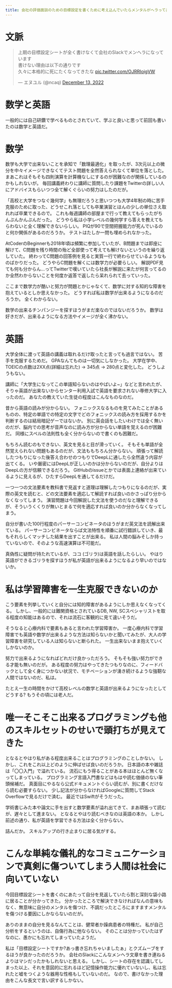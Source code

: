 ```yaml
---
title: 会社の評価面談のための目標設定を書くために考え込んでいたらメンタルがヘラって長文で自傷行為をしてしまった
---
```


# 文脈

<blockquote class="twitter-tweet"><p lang="ja" dir="ltr">上期の目標設定シートが全く書けなくて会社のSlackでメンヘラになっています<br>書けない理由は以下の通りです<br>久々に本格的に死にたくなってきたな <a href="https://t.co/OJRRIoigVW">pic.twitter.com/OJRRIoigVW</a></p>&mdash; エヌユル (@ncaq) <a href="https://twitter.com/ncaq/status/1602691565520318464?ref_src=twsrc%5Etfw">December 13, 2022</a></blockquote>

# 数学と英語

一般的には自己研鑽で学べるものとされていて、学ぶと良いと思って前回も書いたのは数学と英語だ。

# 数学

数学も大学で出来ないことを承知で「数理最適化」を取ったが、3次元以上の微分を中々イメージできなくてテスト問題を全然答えられなくて単位を落とした。
まあこれはそもそも四則演算を計算機なしにするのが困難なのが関係しているのかもしれないが。
毎回講義終わりに講師に質問したり課題をTwitterの詳しい人にアドバイスもらいつつ全て解くぐらいの努力はしたのだが。

「高校と大学をつなぐ幾何学」も無理だろうと思いつつも大学4年制の時に苦手克服のために取った、どうせこれ落としても卒業演習とほんの少しの単位さえ取れれば卒業できるので。
これも毎週講師の部屋まで行って教えてもらったがちんぷんかんぷんだった。
どうやら私は小学レベルの幾何学すら答えを教えてもらわないと全く理解できないらしい。
PIQが90で空間把握能力が死んでいるのと何か関係があるのだろうか。
テストはたしか一問も埋められなかった。

AtCoderのBeginnerも2018年頃は頻繁に参加していたが、B問題までは即座に解けて、C問題を残り時間の殆ど全部使って考えても解けないというのを繰り返していた。
終わってC問題の回答例を見ると実質一行で終わらせているようなものばかりだった。
どうやらC問題を解くには数学力が必要らしい。
解説PDF見ても何も分からん…ってTwitterで嘆いていたら社長が解説に来たが何言ってるのか全然わからないことを何度か返答で返したら呆れられて去っていった。

ここまで数学力が酷いと努力が問題とかじゃなくて、数学に対する知的な障害を抱えているとしか思えなかった。
どうすれば私は数学が出来るようになるのだろうか。
全くわからない。

数学の出来るチンパンジーを探すほうがまだ楽なのではないだろうか。
数学は好きだが、出来るようになる方法やイメージが全く沸かない。

# 英語

大学全体に渡って英語の講義は取れるだけ取ったと言っても過言ではない。
苦手を克服するためだ。
GPAなんてものは一切気にしなかった。
大学在学中、TOEICの点数は2XX点(詳細は忘れた) → 345点 → 280点と変化した。
どうしようもない。

講師に「大学生になってこの単語知らないのはやばいよ~」などと言われたが、そりゃ英語が出来ないからセンター利用入試で英語を要求されない専修大学に入ったのだ。
あなたの教えていた生徒の程度はこんなものなのだ。

昔から英語の読みが分からない。
フォニックスなるものを見てみたことがあるものの、特定の単語での特定の文字でどのフォニックスの読み方を採用するかを判断するのは結局暗記ゲーではないか。
別に英会話をしたいわけでは全く無いのだが、脳内での思考が音声なのに読み方が分からない単語を覚えるのが困難だ。
同様にスペルの法則性も全く分からないので書くのも困難だ。

もちろん読むのもできない、英文を見ると目が滑っていく。
そもそも単語が全然覚えられない問題もあるのだが、文法ももちろん分からない。
頑張って解読したつもりになった後答え合わせのつもりでDeepLに通したら全然違う内容が出てくる。
いや厳密にはDeepLが正しいのかは分からないのだが、自分よりはDeepLの方が信頼できるだろう。
GitHubのissueとかでは表面上連絡が出来ているように見えるが、ひたすらDeepLを通してるだけだ。

一つ一つの文法要素を教科書で見返すと道理は理解したつもりになるのだが、実際の英文を読むと、どの文法要素を適応して解読すれば良いのかさっぱり分からなくなってしまう。
演習問題は今回解説した文法を使うのだなと理解できるが、そういうくくりが無いとまるで何を適応すれば良いのか分からなくなってしまう。

自分が書いた100行程度のパーサーコンビネータのほうがまだ英文法を読解出来ている。
パーサーコンビネータならば文法特性を順番に試行錯誤していき、最もそれらしくマッチした結果を出すことが出来る。
私は人間の脳みそしか持っていないので、そのような高速演算は不可能だ。

真偽性に疑問が持たれているが、ココ (ゴリラ)は英語を話したらしい。
やはり英語ができるゴリラを探すほうが私が英語が出来るようになるより早いのではないか。

# 私は学習障害を一生克服できないのか

こう要素を列挙していくと自分には知的障害があるようにしか思えなくなってくる。
しかし、一般的には難関資格とされているDB, NW, SCスペシャリストを取る程度の知能はあるので、それは流石に客観的に見て違いそうだ。

そうなると心療内科で要素もあると言われた学習障害か。
一度心療内科で学習障害でも英語や数学が出来るような方法は知らないかと聞いてみたが、大人の学習障害を研究している人は知らないと断られた。
一生出来ないまま抱えていくしかないのか。

努力で出来るようになればどれだけ良かっただろう。
そもそも強い努力ができる才能も無いのだが。
ある程度の努力はやってきたつもりなのに、フィードバックとして全く身につかない状況で、モチベーションが湧き続けるような強靭な人間ではないのだ、私は。

たとえ一生の時間をかけて高校レベルの数学と英語が出来るようになったとしてどうする?
もうその頃には老人だ。

# 唯一そこそこ出来るプログラミングも他のスキルセットのせいで頭打ちが見えてきた

となるとやはり私がある程度出来ることはプログラミングのことしかない。
しかし、これをこれ以上どのように伸ばせば良いのだろうか。
日本語の本や雑誌は「〇〇入門」で溢れている。
流石にもう得ることがある本はほとんど無くなってしまっている。
プログラミング言語入門書などはもはや読む価値のない筆頭候補だ。
真面目にやるなら公式ドキュメントぐらい読むが、別に書くだけなら読む必要すらない。
少し記法が分からなければGoogleに質問してStack Overflowで見るだけで済む。
最近ではSwiftがそうだった。

学術書じみた本や論文に手を出すと数学要素が溢れ出てきて、まあ頑張って読むが、遅々として進まない。
となるとやはり読むべきなのは英語の本か。
しかし前述の通り、私が英語を学習できる方法は全く分からない。

詰んだか。
スキルアップの行き止まりに居る気がする。

# こんな単純な儀礼的なコミュニケーションで真剣に傷ついてしまう人間は社会に向いていない

今回目標設定シートを書くのにあたって自分を見返していたら割と深刻な袋小路に居ることが分かってきた。
分かったところで解決できなければなんの意味もなく、無意味に自分のメンタルを傷つけ、不調だったところにますますメンタルを傷つける要因にしかならないのだが。

ありのままの自分を見るなんてことは、健常者か躁病患者の特権だ。
私が自己分析をするというのは、自傷行為に他ならない。
そのことは分かっていたはずなのに、愚かにも忘れてしまっていたようだ。

私は「目標設定シートですか?あっ書き忘れちゃいましたぁ」とクズムーブをするほうが良かったのだろうか。
会社のSlackにこんなメンヘラ文章を書き連ねるよりはマシだったかもしれないと思える。
しかし、シートの存在を認識してしまった以上、それを意図的に忘れるほど記憶操作能力に優れていないし、私は忘れたと嘘をつくような器用な性格もしていないのだ。
なので、書けなかった理由をこんな長文で言い訳するしかない。
